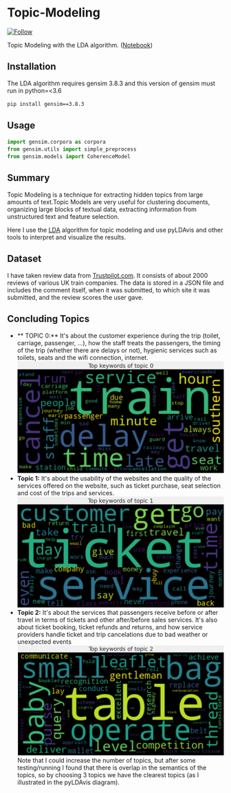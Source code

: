 # Topic-Modeling
[![Follow](https://img.shields.io/twitter/follow/gensim_py.svg?style=social&style=flat&logo=twitter&label=Follow&color=blue)](https://twitter.com/KAfzalnia76689)

Topic Modeling with the LDA algorithm. ([Notebook](https://drive.google.com/file/d/1L5P8gwKOY_vhvBpp-rZ1yShBQKSs5X6w/view?usp=sharing))
## Installation
The LDA algorithm requires gensim 3.8.3 and this version of gensim must run in python=<3.6
```bash
pip install gensim==3.8.3
```
## Usage
```python
import gensim.corpora as corpora
from gensim.utils import simple_preprocess
from gensim.models import CoherenceModel
```
## Summary
Topic Modeling is a technique for extracting hidden topics from large amounts of text.Topic Models are very useful for clustering documents, organizing large blocks of textual data, extracting information from unstructured text and feature selection.

Here I use the [LDA](https://jonathan-hui.medium.com/machine-learning-latent-dirichlet-allocation-lda-1d9d148f13a4) algorithm for topic modeling and use pyLDAvis and other tools to interpret and visualize the results.
## Dataset
I have taken review data from [Trustpilot.com](https://www.trustpilot.com/). It consists of about 2000 reviews of various UK train companies. The data is stored in a JSON file and includes the comment itself, when it was submitted, to which site it was submitted, and the review scores the user gave.
## Concluding Topics
- ** TOPIC 0:** It's about the customer experience during the trip (toilet, carriage, passenger, ...), how the staff treats the passengers, the timing of the trip (whether there are delays or not), hygienic services such as toilets, seats and the wifi connection, internet.
![](https://github.com/Keyvan-af/Topic-Modeling/blob/main/Top%20keywords%20of%20topic%200.png)
- **Topic 1:** It's about the usability of the websites and the quality of the services offered on the website, such as ticket purchase, seat selection and cost of the trips and services.
![](https://github.com/Keyvan-af/Topic-Modeling/blob/main/Top%20keywords%20of%20topic%201.png)
- **Topic 2:** It's about the services that passengers receive before or after travel in terms of tickets and other after/before sales services. It's also about ticket booking, ticket refunds and returns, and how service providers handle ticket and trip cancelations due to bad weather or unexpected events
![](https://github.com/Keyvan-af/Topic-Modeling/blob/main/Top%20keywords%20of%20topic%202.png)
Note that I could increase the number of topics, but after some testing/running I found that there is overlap in the semantics of the topics, so by choosing 3 topics we have the clearest topics (as I illustrated in the pyLDAvis diagram).